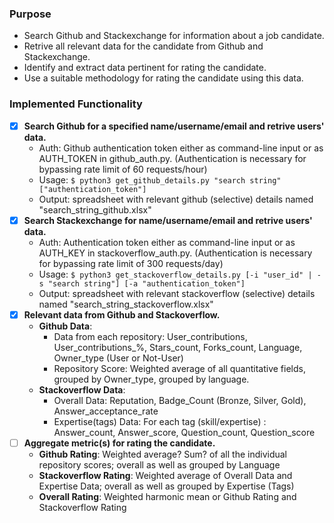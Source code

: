 ### Purpose
* Search Github and Stackexchange for information about a job candidate.
* Retrive all relevant data for the candidate from Github and Stackexchange.
* Identify and extract data pertinent for rating the candidate.
* Use a suitable methodology for rating the candidate using this data.

### Implemented Functionality
- [X] __Search Github for a specified name/username/email and retrive users' data.__
  * Auth: Github authentication token either as command-line input or as AUTH_TOKEN in github_auth.py. (Authentication is necessary for bypassing rate limit of 60 requests/hour)
  * Usage: `$ python3 get_github_details.py "search string" ["authentication_token"]`
  * Output: spreadsheet with relevant github (selective) details named "search_string_github.xlsx"
- [X] __Search Stackexchange for name/username/email and retrive users' data.__
  * Auth: Authentication token either as command-line input or as AUTH_KEY in stackoverflow_auth.py. (Authentication is necessary for bypassing rate limit of 300 requests/day)
  * Usage: `$ python3 get_stackoverflow_details.py [-i "user_id" | -s "search string"] [-a "authentication_token"]`
  * Output: spreadsheet with relevant stackoverflow (selective) details named "search_string_stackoverflow.xlsx"
- [X] __Relevant data from Github and Stackoverflow.__
  * __Github Data__:
     * Data from each repository: User_contributions, User_contributions_%, Stars_count, Forks_count, Language, Owner_type (User or Not-User)
     * Repository Score: Weighted average of all quantitative fields, grouped by Owner_type, grouped by language.
  * __Stackoverflow Data__:
     * Overall Data: Reputation, Badge_Count (Bronze, Silver, Gold), Answer_acceptance_rate
     * Expertise(tags) Data: For each tag (skill/expertise) : Answer_count, Answer_score, Question_count, Question_score
- [ ] __Aggregate metric(s) for rating the candidate.__
  * __Github Rating__: Weighted average? Sum? of all the individual repository scores; overall as well as grouped by Language
  * __Stackoverflow Rating__: Weighted average of Overall Data and Expertise Data; overall as well as grouped by Expertise (Tags)
  * __Overall Rating__: Weighted harmonic mean or Github Rating and Stackoverflow Rating
